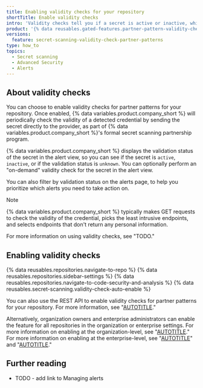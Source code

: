 ```yaml
---
title: Enabling validity checks for your repository
shortTitle: Enable validity checks
intro: 'Validity checks tell you if a secret is active or inactive, which can help you to prioritize the remediation of alerts.'
product: '{% data reusables.gated-features.partner-pattern-validity-check-ghas %}'
versions:
  feature: secret-scanning-validity-check-partner-patterns
type: how_to
topics:
  - Secret scanning
  - Advanced Security
  - Alerts
---
```


## About validity checks

You can choose to enable validity checks for partner patterns for your repository. Once enabled, {% data variables.product.company_short %} will periodically check the validity of a detected credential by sending the secret directly to the provider, as part of {% data variables.product.company_short %}'s formal secret scanning partnership program.

{% data variables.product.company_short %} displays the validation status of the secret in the alert view, so you can see if the secret is `active`, `inactive`, or if the validation status is `unknown`. You can optionally perform an "on-demand" validity check for the secret in the alert view.

You can also filter by validation status on the alerts page, to help you prioritize which alerts you need to take action on.

> [!NOTE]
> {% data variables.product.company_short %} typically makes GET requests to check the validity of the credential, picks the least intrusive endpoints, and selects endpoints that don't return any personal information.

For more information on using validity checks, see "TODO."

## Enabling validity checks

{% data reusables.repositories.navigate-to-repo %}
{% data reusables.repositories.sidebar-settings %}
{% data reusables.repositories.navigate-to-code-security-and-analysis %}
{% data reusables.secret-scanning.validity-check-auto-enable %}

You can also use the REST API to enable validity checks for partner patterns for your repository. For more information, see "[AUTOTITLE](/rest/repos/repos#update-a-repository)."

Alternatively, organization owners and enterprise administrators can enable the feature for all repositories in the organization or enterprise settings. For more information on enabling at the organization-level, see "[AUTOTITLE](/code-security/securing-your-organization/meeting-your-specific-security-needs-with-custom-security-configurations/creating-a-custom-security-configuration)." For more information on enabling at the enterprise-level, see "[AUTOTITLE](/admin/code-security/managing-github-advanced-security-for-your-enterprise/managing-github-advanced-security-features-for-your-enterprise)" and "[AUTOTITLE](/rest/enterprise-admin/code-security-and-analysis#update-code-security-and-analysis-features-for-an-enterprise)."

## Further reading

* TODO - add link to Managing alerts
